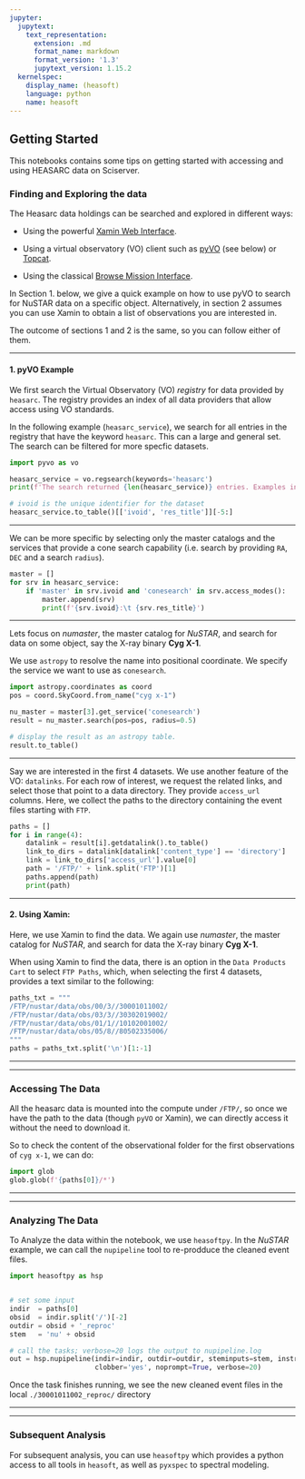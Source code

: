 ```yaml
---
jupyter:
  jupytext:
    text_representation:
      extension: .md
      format_name: markdown
      format_version: '1.3'
      jupytext_version: 1.15.2
  kernelspec:
    display_name: (heasoft)
    language: python
    name: heasoft
---
```


## Getting Started

This notebooks contains some tips on getting started with accessing and using HEASARC data on Sciserver.


### Finding and Exploring the data

The Heasarc data holdings can be searched and explored in different ways:
- Using the powerful [Xamin Web Interface](https://heasarc.gsfc.nasa.gov/xamin/xamin.jsp).

- Using a virtual observatory (VO) client such as [pyVO](https://github.com/astropy/pyvo) (see below) or [Topcat](http://www.star.bris.ac.uk/~mbt/topcat/).

- Using the classical [Browse Mission Interface](https://heasarc.gsfc.nasa.gov/cgi-bin/W3Browse/w3browse.pl).

In Section 1. below, we give a quick example on how to use pyVO to search for NuSTAR data on a specific object. Alternatively, in section 2 assumes you can use Xamin to obtain a list of observations you are interested in. 

The outcome of sections 1 and 2 is the same, so you can follow either of them.

<!-- #region jp-MarkdownHeadingCollapsed=true -->
---
#### 1. pyVO Example
<!-- #endregion -->


We first search the Virtual Observatory (VO) *registry* for data provided by `heasarc`. The registry provides an index of all data providers that allow access using VO standards.

In the following example (`heasarc_service`), we search for all entries in the registry that have the keyword `heasarc`. This can a large and general set. The search can be filtered for more specfic datasets.

```python
import pyvo as vo

heasarc_service = vo.regsearch(keywords='heasarc')
print(f'The search returned {len(heasarc_service)} entries. Examples include:\n')

# ivoid is the unique identifier for the dataset
heasarc_service.to_table()[['ivoid', 'res_title']][-5:]
```

---

We can be more specific by selecting only the master catalogs and the services that provide a cone search capability (i.e. search by providing `RA`, `DEC` and a search `radius`).

```python
master = []
for srv in heasarc_service:
    if 'master' in srv.ivoid and 'conesearch' in srv.access_modes():
        master.append(srv)
        print(f'{srv.ivoid}:\t {srv.res_title}')

```

---
Lets focus on *numaster*, the master catalog for *NuSTAR*, and search for data on some object, say the X-ray binary **Cyg X-1**.

We use `astropy` to resolve the name into positional coordinate.
We specify the service we want to use as `conesearch`.

```python
import astropy.coordinates as coord
pos = coord.SkyCoord.from_name("cyg x-1")

nu_master = master[3].get_service('conesearch')
result = nu_master.search(pos=pos, radius=0.5)
```

```python
# display the result as an astropy table.
result.to_table()
```

---
Say we are interested in the first 4 datasets. We use another feature of the VO: `datalinks`. 
For each row of interest, we request the related links, and select those that point to a data directory.
They provide `access_url` columns. Here, we collect the paths to the directory containing the event files starting with `FTP`.

```python
paths = []
for i in range(4):
    datalink = result[i].getdatalink().to_table()
    link_to_dirs = datalink[datalink['content_type'] == 'directory']
    link = link_to_dirs['access_url'].value[0]
    path = '/FTP/' + link.split('FTP')[1]
    paths.append(path)
    print(path)
```

---
#### 2. Using Xamin:


Here, we use Xamin to find the data. We again use *numaster*, the master catalog for *NuSTAR*, and search for data the X-ray binary **Cyg X-1**.

When using Xamin to find the data, there is an option in the `Data Products Cart` to select `FTP Paths`, which, when selecting the first 4 datasets, provides a text similar to the following:

```python
paths_txt = """
/FTP/nustar/data/obs/00/3//30001011002/
/FTP/nustar/data/obs/03/3//30302019002/
/FTP/nustar/data/obs/01/1//10102001002/
/FTP/nustar/data/obs/05/8//80502335006/
"""
paths = paths_txt.split('\n')[1:-1]
```

---
---
### Accessing The Data
All the heasarc data is mounted into the compute under `/FTP/`, so once we have the path to the data (though `pyVO` or Xamin), we can directly access it without the need to download it.

So to check the content of the observational folder for the first observations of `cyg x-1`, we can do:

```python
import glob
glob.glob(f'{paths[0]}/*')
```

---
---
### Analyzing The Data
To Analyze the data within the notebook, we use `heasoftpy`. In the *NuSTAR* example, we can call the `nupipeline` tool to re-prodduce the cleaned event files.

```python
import heasoftpy as hsp


# set some input
indir  = paths[0]
obsid  = indir.split('/')[-2] 
outdir = obsid + '_reproc'
stem   = 'nu' + obsid

# call the tasks; verbose=20 logs the output to nupipeline.log
out = hsp.nupipeline(indir=indir, outdir=outdir, steminputs=stem, instrument='FPMA', 
                     clobber='yes', noprompt=True, verbose=20)
```

Once the task finishes running, we see the new cleaned event files in the local `./30001011002_reproc/` directory


---
---
### Subsequent Analysis
For subsequent analysis, you can use `heasoftpy` which provides a python access to all tools in `heasoft`, as well as `pyxspec` to spectral modeling.
